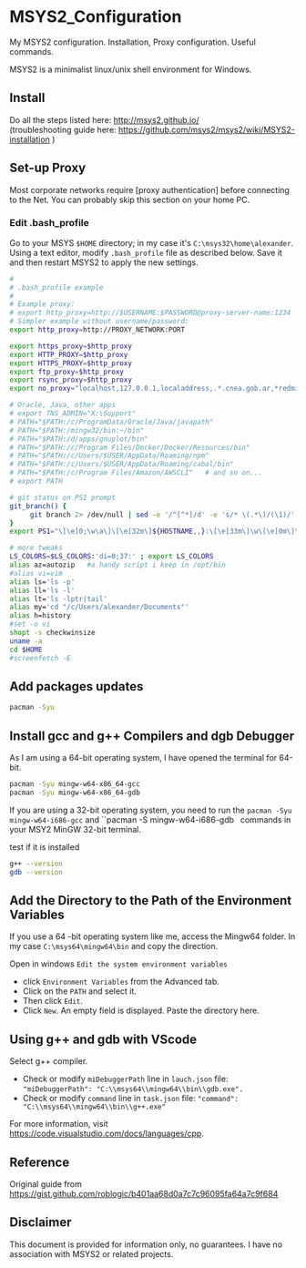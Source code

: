 # MSYS2_Configuration
My MSYS2 configuration. Installation, Proxy configuration. Useful commands.

MSYS2 is a minimalist linux/unix shell environment for Windows.

## Install

Do all the steps listed here: http://msys2.github.io/  
(troubleshooting guide here: https://github.com/msys2/msys2/wiki/MSYS2-installation )

## Set-up Proxy

Most corporate networks require [proxy authentication] before connecting to the Net. 
You can probably skip this section on your home PC.

### Edit .bash_profile
Go to your MSYS `$HOME` directory; in my case it's `C:\msys32\home\alexander`. 
Using a text editor, modify `.bash_profile` file as described below. 
Save it and then restart MSYS2 to apply the new settings.

```bash
#
# .bash_profile example
#
# Example proxy:
# export http_proxy=http://$USERNAME:$PASSWORD@proxy-server-name:1234
# Simpler example without username/password:
export http_proxy=http://PROXY_NETWORK:PORT

export https_proxy=$http_proxy
export HTTP_PROXY=$http_proxy
export HTTPS_PROXY=$http_proxy
export ftp_proxy=$http_proxy
export rsync_proxy=$http_proxy
export no_proxy="localhost,127.0.0.1,localaddress,.*.cnea.gob.ar,*redmine.ctrad.control*,*cnea.gov.ar,.local"

# Oracle, Java, other apps
# export TNS_ADMIN="X:\Support"
# PATH="$PATH:/c/ProgramData/Oracle/Java/javapath"
# PATH="$PATH:/mingw32/bin:~/bin"
# PATH="$PATH:/d/apps/gnuplot/bin"  
# PATH="$PATH:/c/Program Files/Docker/Docker/Resources/bin"
# PATH="$PATH:/c/Users/$USER/AppData/Roaming/npm"
# PATH="$PATH:/c/Users/$USER/AppData/Roaming/cabal/bin"
# PATH="$PATH:/c/Program Files/Amazon/AWSCLI"   # and so on...
# export PATH

# git status on PS1 prompt
git_branch() {
     git branch 2> /dev/null | sed -e '/^[^*]/d' -e 's/* \(.*\)/(\1)/'
}
export PS1="\[\e]0;\w\a\]\[\e[32m\]${HOSTNAME,,}:\[\e[33m\]\w\[\e[0m\]\[\033[35m\]\$(git_branch)\[\033[96m\]$\[\033[0m\] "

# more tweaks
LS_COLORS=$LS_COLORS:'di=0;37:' ; export LS_COLORS
alias az=autozip   #a handy script i keep in /opt/bin
#alias vi=vim
alias ls='ls -p'
alias ll='ls -l'
alias lt='ls -lptr|tail'
alias my='cd "/c/Users/alexander/Documents"'
alias h=history
#set -o vi
shopt -s checkwinsize
uname -a
cd $HOME
#screenfetch -E
```
## Add packages updates 

```bash
pacman -Syu
```


## Install gcc and g++ Compilers and dgb Debugger
As I am using a 64-bit operating system, I have opened the terminal for 64-bit.

```bash
pacman -Syu mingw-w64-x86_64-gcc
pacman -Syu mingw-w64-x86_64-gdb
```
If you are using a 32-bit operating system, you need to run the `pacman -Syu mingw-w64-i686-gcc` and ``pacman -S mingw-w64-i686-gdb` ` commands in your MSY2 MinGW 32-bit terminal.

test if it is installed

```bash
g++ --version
gdb --version
```

## Add the Directory to the Path of the Environment Variables

If you use a 64 -bit operating system like me, access the Mingw64 folder.
In my case `C:\msys64\mingw64\bin` and copy the direction.

Open in windows `Edit the system environment variables`
- click `Environment Variables` from the Advanced tab.
- Click on the `PATH` and select it.
- Then click `Edit`. 
- Click `New`. An empty field is displayed. Paste the directory here.

## Using g++ and gdb with VScode

Select g++ compiler.
- Check or modify `miDebuggerPath` line in `lauch.json` file: `"miDebuggerPath": "C:\\msys64\\mingw64\\bin\\gdb.exe".`
- Check or modify `command` line in `task.json` file: `"command": "C:\\msys64\\mingw64\\bin\\g++.exe"`

For more information, visit https://code.visualstudio.com/docs/languages/cpp.

## Reference
Original guide from https://gist.github.com/roblogic/b401aa68d0a7c7c96095fa64a7c9f684

## Disclaimer

This document is provided for information only, no guarantees. I have no association with MSYS2 or related projects.
